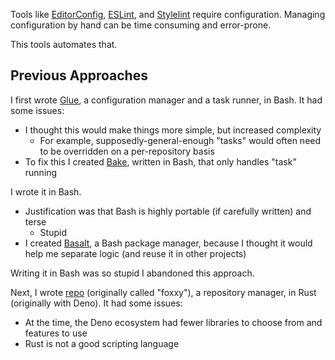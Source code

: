 Tools like [EditorConfig](https://editorconfig.org), [ESLint](https://eslint.org), and [Stylelint](https://stylelint.io) require configuration. Managing configuration by hand can be time consuming and error-prone.

This tools automates that.

## Previous Approaches

I first wrote [Glue](https://github.com/hyperupcall/glue), a configuration manager and a task runner, in Bash. It had some issues:

- I thought this would make things more simple, but increased complexity
  - For example, supposedly-general-enough "tasks" would often need to be overridden on a per-repository basis
- To fix this I created [Bake](https://github.com/hyperupcall/bake), written in Bash, that only handles "task" running

I wrote it in Bash.

- Justification was that Bash is highly portable (if carefully written) and terse
  - Stupid
- I created [Basalt](https://github.com/hyperupcall/basalt), a Bash package manager, because I thought it would help me separate logic (and reuse it in other projects)

Writing it in Bash was so stupid I abandoned this approach.

Next, I wrote  [repo](https://github.com/fox-archives/repo) (originally called "foxxy"), a repository manager, in Rust (originally with Deno). It had some issues:

- At the time, the Deno ecosystem had fewer libraries to choose from and features to use
- Rust is not a good scripting language
